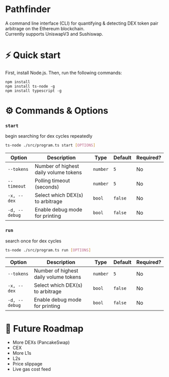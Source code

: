 # Pathfinder
A command line interface (CLI) for quantifying & detecting DEX token pair arbitrage on the Ethereum blockchain. <br/> Currently supports UniswapV3 and Sushiswap.

# ⚡️ Quick start
First, install Node.js. Then, run the following commands:
```
npm install
npm install ts-node -g
npm install typescript -g
```

# ⚙️ Commands & Options
### **`start`**

begin searching for dex cycles repeatedly
```bash
ts-node ./src/program.ts start [OPTIONS]
```
| Option | Description                                              | Type    | Default | Required? |
|--------|----------------------------------------------------------|---------|---------|-----------|
| `--tokens`    | Number of highest daily volume tokens             | `number`| `5`     | No        |
| `--timeout`   | Polling timeout (seconds)                         | `number`| `5`     | No        | 
| `-x, --dex`   | Select which DEX(s) to arbitrage                  | `bool`  | `false` | No        |
| `-d, --debug` | Enable debug mode for printing                    | `bool`  | `false` | No        |

### **`run`**

search once for dex cycles
```bash
ts-node ./src/program.ts run [OPTIONS]
```
| Option | Description                                              | Type    | Default | Required? |
|--------|----------------------------------------------------------|---------|---------|-----------|
| `--tokens`    | Number of highest daily volume tokens             | `number`| `5`     | No        |
| `-x, --dex`   | Select which DEX(s) to arbitrage                  | `bool`  | `false` | No        |
| `-d, --debug` | Enable debug mode for printing                    | `bool`  | `false` | No        |

# 🔮 Future Roadmap
- More DEXs (PancakeSwap)
- CEX
- More L1s
- L2s
- Price slippage
- Live gas cost feed
